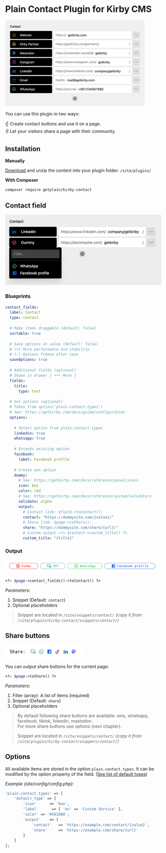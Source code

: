 # Plain Contact Plugin for Kirby CMS

<img src="./.github/screenshot.png" alt="Kirby Contact" width="450" height="auto">


You can use this plugin in two ways:

☝️ Create contact buttons and use it on a page.<br />✌️ Let your visitors share a page with their community.

## Installation

**Manually**

[Download](https://github.com/plain-solutions-gmbh/kirby-contact) and unzip the content into your plugin folder: `/site/plugins/`

**With Composer**

```bash
composer require getplain/kirby-contact
```

## Contact field

<img src="./.github/example.png" alt="Kirby Contact Items" width="550" height="auto">


### Blueprints

```yaml
contact_fields:
  label: Contact
  type: contact

  # Make items draggable (default: false)
  sortable: true

  # Save options in value (default: false)
  # (+) More performance and stability 
  # (-) Options freeze after save
  saveOptions: true

  # Additional fields (optional)
  # Shown in drawer [ ••• More ]
  fields:
    title:
      type: text

  # Set options (optional)
  # Taken from option('plain.contact.types')
  # See: https://getkirby.com/docs/guide/configuration
  options:

    # Select option from plain.contact.types
    linkedin: true
    whatsapp: true

    # Extends existing option
    facebook:
      label: Facebook profile

    # Create own option
    dummy:
      # See: https://getkirby.com/docs/reference/panel/icons
      icon: box
      color: red
      # See: https://getkirby.com/docs/reference/system/validators
      validate: alpha
      output:
        # Contact link: $field->toContact();
        contact: "https://dummysite.com/{value}/"
        # Share link: $page->toShare();
        share: "https://dummysite.com/share/{url}/"
        # Custom output <?= $contact->custom_title() ?>
        custom_title: "{title}"
```


### Output

<img src="./.github/frontend_contact.png" alt="Frontend share" width="500" height="auto">


```php
<?= $page->contact_fields()->toContact() ?>
```

*Parameters:*
1. Snippet (Default: `contact`)
2. Optional placeholders

> Snippet are located in `/site/snippets/contact/` *(copy it from `/site/plugins/kirby-contact/snippets/contact/`)*


## Share buttons

<img src="./.github/frontend_share.png" alt="Frontend share" width="250" height="auto">

You can output share buttons for the current page: 

```php
<?= $page->toShare() ?>
```

*Parameters:*
1. Filter (array): A list of items (required)
2. Snippet (Default: `share`)
3. Optional placeholders


> By default following share buttons are available: sms, whatsapp, facebook, tiktok, linkedin, mastodon.<br />
> For more share buttons use options (next chapter).


> Snippet are located in `/site/snippets/contact/` *(copy it from `/site/plugins/kirby-contact/snippets/contact/`)*


## Options

All available items are stored in the option `plain.contact.types`. It can be modified by the option property of the field. ([See list of default types](https://raw.githubusercontent.com/plain-solutions-gmbh/kirby-contact/refs/heads/main/autoload/options.php))

_Example (site/config/config.php):_
```php
'plain.contact.types' => [
    'default_type' => [
        'icon'      => 'box',
        'label'      => [ 'en' => 'Custom Service' ],
        'color' => '#5828B8',
        'output'    => [
            'contact'   => 'https://example.com/contact/{value}',
            'share'     => 'https://example.com/share/{url}'
        ]
    ]
];
```
